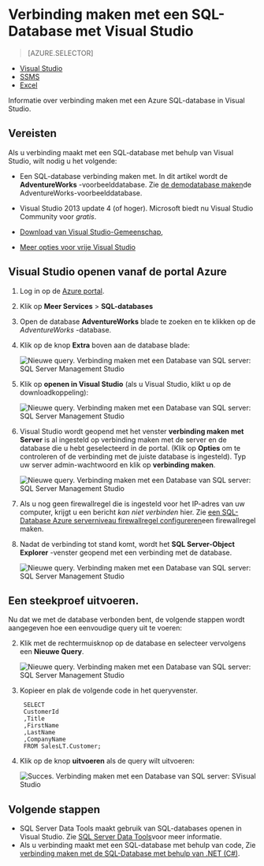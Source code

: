 <properties
    pageTitle="Verbinding maken met een SQL-Database met een C#-query | Microsoft Azure"
    description="Een programma geschreven in C# en verbinding maken met een SQL-database. Info over IP-adressen, verbindingsreeksen beveiligde aanmelding en vrije Visual Studio."
    services="sql-database"
    keywords="c# databasequery query c# verbinding maken met database, SQL C#"
    documentationCenter=""
    authors="stevestein"
    manager="jhubbard"
    editor=""/>

<tags
    ms.service="sql-database"
    ms.workload="data-management"
    ms.tgt_pltfrm="na"
    ms.devlang="dotnet"
    ms.topic="get-started-article"
    ms.date="08/17/2016"
    ms.author="stevestein"/>



# <a name="connect-to-a-sql-database-with-visual-studio"></a>Verbinding maken met een SQL-Database met Visual Studio

> [AZURE.SELECTOR]
- [Visual Studio](sql-database-connect-query.md)
- [SSMS](sql-database-connect-query-ssms.md)
- [Excel](sql-database-connect-excel.md)

Informatie over verbinding maken met een Azure SQL-database in Visual Studio. 

## <a name="prerequisites"></a>Vereisten


Als u verbinding maakt met een SQL-database met behulp van Visual Studio, wilt nodig u het volgende: 


- Een SQL-database verbinding maken met. In dit artikel wordt de **AdventureWorks** -voorbeelddatabase. Zie [de demodatabase maken](sql-database-get-started.md)de AdventureWorks-voorbeelddatabase.


- Visual Studio 2013 update 4 (of hoger). Microsoft biedt nu Visual Studio Community voor *gratis*.
 - [Download van Visual Studio-Gemeenschap,](http://www.visualstudio.com/products/visual-studio-community-vs)
 - [Meer opties voor vrije Visual Studio](http://www.visualstudio.com/products/free-developer-offers-vs.aspx)




## <a name="open-visual-studio-from-the-azure-portal"></a>Visual Studio openen vanaf de portal Azure


1. Log in op de [Azure portal](https://portal.azure.com/).

2. Klik op **Meer Services** > **SQL-databases**
3. Open de database **AdventureWorks** blade te zoeken en te klikken op de *AdventureWorks* -database.

6. Klik op de knop **Extra** boven aan de database blade:

    ![Nieuwe query. Verbinding maken met een Database van SQL server: SQL Server Management Studio](./media/sql-database-connect-query/tools.png)

7. Klik op **openen in Visual Studio** (als u Visual Studio, klikt u op de downloadkoppeling):

    ![Nieuwe query. Verbinding maken met een Database van SQL server: SQL Server Management Studio](./media/sql-database-connect-query/open-in-vs.png)


8. Visual Studio wordt geopend met het venster **verbinding maken met Server** is al ingesteld op verbinding maken met de server en de database die u hebt geselecteerd in de portal.  (Klik op **Opties** om te controleren of de verbinding met de juiste database is ingesteld). Typ uw server admin-wachtwoord en klik op **verbinding maken**.


    ![Nieuwe query. Verbinding maken met een Database van SQL server: SQL Server Management Studio](./media/sql-database-connect-query/connect.png)


8. Als u nog geen firewallregel die is ingesteld voor het IP-adres van uw computer, krijgt u een bericht *kan niet verbinden* hier. Zie [een SQL-Database Azure serverniveau firewallregel configureren](sql-database-configure-firewall-settings.md)een firewallregel maken.


9. Nadat de verbinding tot stand komt, wordt het **SQL Server-Object Explorer** -venster geopend met een verbinding met de database.

    ![Nieuwe query. Verbinding maken met een Database van SQL server: SQL Server Management Studio](./media/sql-database-connect-query/sql-server-object-explorer.png)


## <a name="run-a-sample-query"></a>Een steekproef uitvoeren.

Nu dat we met de database verbonden bent, de volgende stappen wordt aangegeven hoe een eenvoudige query uit te voeren:

2. Klik met de rechtermuisknop op de database en selecteer vervolgens een **Nieuwe Query**.

    ![Nieuwe query. Verbinding maken met een Database van SQL server: SQL Server Management Studio](./media/sql-database-connect-query/new-query.png)

3. Kopieer en plak de volgende code in het queryvenster.

        SELECT
        CustomerId
        ,Title
        ,FirstName
        ,LastName
        ,CompanyName
        FROM SalesLT.Customer;

4. Klik op de knop **uitvoeren** als de query wilt uitvoeren:

    ![Succes. Verbinding maken met een Database van SQL server: SVisual Studio](./media/sql-database-connect-query/run-query.png)

## <a name="next-steps"></a>Volgende stappen

- SQL Server Data Tools maakt gebruik van SQL-databases openen in Visual Studio. Zie [SQL Server Data Tools](https://msdn.microsoft.com/library/hh272686.aspx)voor meer informatie.
- Als u verbinding maakt met een SQL-database met behulp van code, Zie [verbinding maken met de SQL-Database met behulp van .NET (C#)](sql-database-develop-dotnet-simple.md).



